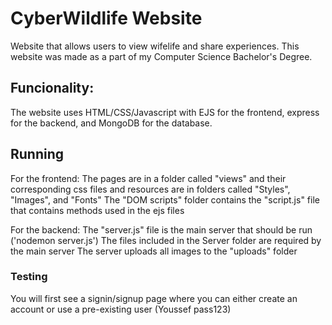 # CyberWildlife Website
Website that allows users to view wifelife and share experiences. 
This website was made as a part of my Computer Science Bachelor's Degree.

## Funcionality:

The website uses HTML/CSS/Javascript with EJS for the frontend, express for the backend, and MongoDB for the database.

## Running

For the frontend:
The pages are in a folder called "views" and their corresponding css files and resources are in folders called "Styles", "Images", and "Fonts"
The "DOM scripts" folder contains the "script.js" file that contains methods used in the ejs files

For the backend:
The "server.js" file is the main server that should be run ('nodemon server.js')
The files included in the Server folder are required by the main server
The server uploads all images to the "uploads" folder

### Testing

You will first see a signin/signup page where you can either create an account or use a pre-existing user (Youssef pass123)

